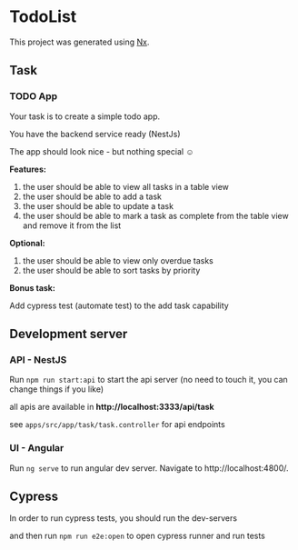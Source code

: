 # TodoList

This project was generated using [Nx](https://nx.dev).

## Task
### TODO App
Your task is to create a simple todo app.

You have the backend service ready (NestJs)

The app should look nice - but nothing special :relaxed:

**Features:**
1. the user should be able to view all tasks in a table view
2. the user should be able to add a task
3. the user should be able to update a task
4. the user should be able to mark a task as complete from the table view and remove it from the list

**Optional:**
1. the user should be able to view only overdue tasks
2. the user should be able to sort tasks by priority

**Bonus task:**

Add cypress test (automate test) to the add task capability

## Development server

### API - NestJS
Run `npm run start:api` to start the api server
(no need to touch it, you can change things if you like)

all apis are available in **http://localhost:3333/api/task**

see `apps/src/app/task/task.controller` for api endpoints

### UI - Angular
Run `ng serve` to run angular dev server. Navigate to http://localhost:4800/.



## Cypress

In order to run cypress tests, you should run the dev-servers

and then run `npm run e2e:open` to open cypress runner and run tests

